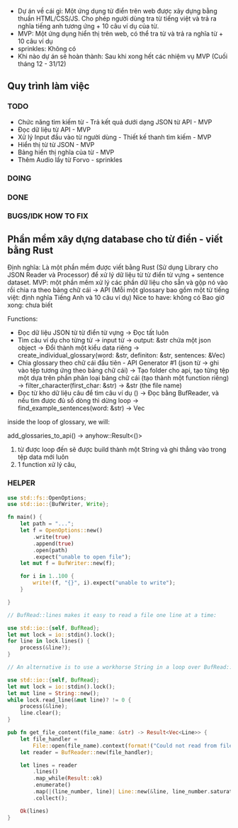 - Dự án về cái gì: Một ứng dụng từ điển trên web được xây dựng bằng thuần HTML/CSS/JS. Cho phép người dùng tra từ tiếng việt và trả ra nghĩa tiếng anh tương ứng + 10 câu ví dụ của từ.
- MVP: Một ứng dụng hiển thị trên web, có thể tra từ và trả ra nghĩa từ + 10 câu ví dụ
- sprinkles: Không có
- Khi nào dự án sẽ hoàn thành: Sau khi xong hết các nhiệm vụ MVP (Cuối tháng 12 - 31/12)


## Quy trình làm việc

### TODO
- Chức năng tìm kiếm từ - Trả kết quả dưới dạng JSON từ API - MVP 
- Đọc dữ liệu từ API - MVP
- Xử lý Input đầu vào từ người dùng - Thiết kế thanh tìm kiếm - MVP
- Hiển thị từ từ JSON - MVP
- Bảng hiển thị nghĩa của từ - MVP
- Thêm Audio lấy từ Forvo - sprinkles

### DOING


### DONE

### BUGS/IDK HOW TO FIX

## Phần mềm xây dựng database cho từ điển - viết bằng Rust
Định nghĩa: Là một phần mềm được viết bằng Rust (Sử dụng Library cho JSON Reader và Processor) để xử lý dữ liệu từ từ điển từ vựng + sentence dataset.
MVP: một phần mềm xử lý các phần dữ liệu cho sẵn và gộp nó vào rồi chia ra theo bảng chữ cái -> API (Mỗi một glossary bao gồm một từ tiếng việt: định nghĩa Tiếng Anh và 10 câu ví dụ)
Nice to have: không có
Bao giờ xong: chưa biết

Functions:
- Đọc dữ liệu JSON từ từ điển từ vựng -> Đọc tất luôn 
- Tìm câu ví dụ cho từng từ -> input từ -> output: &str chứa một json object -> Đổi thành một kiểu data riêng -> create_individual_glossary(word: &str, definiton: &str, sentences: &Vec<String>)
- Chia glossary theo chữ cái đầu tiên - API Generator #1 (json từ -> ghi vào tệp tương ứng theo bảng chữ cái) -> Tạo folder cho api, tạo từng tệp một dựa trên phần phân loại bảng chữ cái (tạo thành một function riêng) -> filter_character(first_char: &str) -> &str (the file name)
- Đọc từ kho dữ liệu câu để tìm câu ví dụ () -> Đọc bằng BufReader, và nếu tìm được đủ số dòng thì dừng loop -> find_example_sentences(word: &str) -> Vec<String>

inside the loop of glossary, we will:

add_glossaries_to_api() -> anyhow::Result<()>


1. từ được loop đến sẽ được build thành một String và ghi thẳng vào trong tệp data mới luôn
2. 1 function xử lý câu, 



### HELPER

```rust
use std::fs::OpenOptions;
use std::io::{BufWriter, Write};

fn main() {
    let path = "...";
    let f = OpenOptions::new()
        .write(true)
        .append(true)
        .open(path)
        .expect("unable to open file");
    let mut f = BufWriter::new(f);

    for i in 1..100 {
        write!(f, "{}", i).expect("unable to write");
    }

}

```

```rust
// BufRead::lines makes it easy to read a file one line at a time:

use std::io::{self, BufRead};
let mut lock = io::stdin().lock();
for line in lock.lines() {
    process(&line?);
}
```
```rust
// An alternative is to use a workhorse String in a loop over BufRead::read_line:

use std::io::{self, BufRead};
let mut lock = io::stdin().lock();
let mut line = String::new();
while lock.read_line(&mut line)? != 0 {
    process(&line);
    line.clear();
}
```

```rust
pub fn get_file_content(file_name: &str) -> Result<Vec<Line>> {
    let file_handler =
        File::open(file_name).context(format!("Could not read from file: {file_name}"))?;
    let reader = BufReader::new(file_handler);

    let lines = reader
        .lines()
        .map_while(Result::ok)
        .enumerate()
        .map(|(line_number, line)| Line::new(&line, line_number.saturating_add(1)))
        .collect();

    Ok(lines)
}
```
